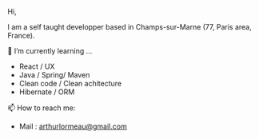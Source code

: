 Hi, 

I am a self taught developper based in Champs-sur-Marne (77, Paris area, France). 


🌱 I’m currently learning ...
  - React / UX
  - Java / Spring/ Maven
  - Clean code / Clean achitecture
  - Hibernate / ORM

📫 How to reach me: 
  - Mail : arthurlormeau@gmail.com
